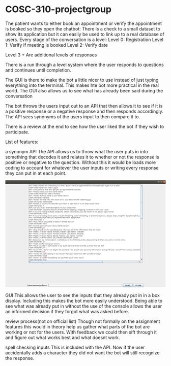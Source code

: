 # COSC-310-projectgroup

The patient wants to either book an appointment or verify the appointment is booked so they open the chatbot:
There is a check to a small dataset to show its application but it can easily be used to link up to a real database of users.
Every stage of the conversation is a level:
Level 0: Registration
Level 1: Verify if meeting is booked
Level 2: Verify date

Level 3 + Are additional levels of responses 

There is a run through a level system where the user responds to questions and continues until completion. 

The GUI is there to make the bot a little nicer to use instead of just typing everything into the terminal. This makes hte bot more practical in the real world. The GUI also allows us to see what has already been said during the conversation

The bot throws the users input out to an API that then allows it to see if it is a positive response or a negative response and then responds accordingly. The API sees synonyms of the users input to then compare it to. 

There is a review at the end to see how the user liked the bot if they wish to participate.

List of features:


a synonym API 
    The API allows us to throw what the user puts in into something that decodes it and relates it to whether or not the response is positive or negative to the question. Without this it would be loads more coding to account for whatever the user inputs or writing every response they can put in at each point. 

![](images/ShowingAPI.png)


GUI
     This allows the user to see the inputs that they already put in in a box display. Including this makes the bot more easily understood. Being able to see what was already put in without the use of the console allows the user an informed decision if they forgot what was asked before. 

review process(not on official list)
     Though not formally on the assignment features this would in theory help us gather what parts of the bot are working or not for the users. With feedback we could then sift through it and figure out what works best and what doesnt work. 

spell checking inputs
    This is included with the API. Now if the user accidentally adds a character they did not want the bot will still recognize the response. 


    
